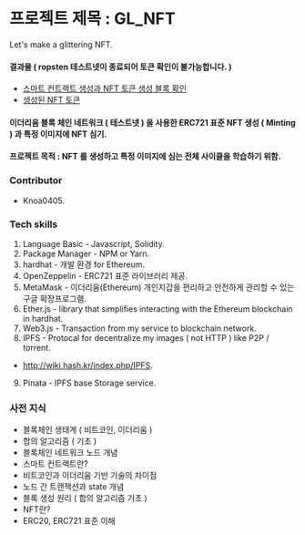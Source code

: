 # 프로젝트 제목 : GL_NFT
Let's make a glittering NFT.

#### 결과물 ( ropsten 테스트넷이 종료되어 토큰 확인이 불가능합니다. )
- [스마트 컨트랙트 생성과 NFT 토큰 생성 블록 확인](https://ropsten.etherscan.io/address/0xd7313d2ae2c7fd8738cfba737f8609e23405bb54)
- [생성된 NFT 토큰](https://ropsten.etherscan.io/token/0xc6ED1371722EB2aE8236a380C47d7fc548Fb6806?a=0xd7313d2ae2c7fd8738cfba737f8609e23405bb54)

#### 이더리움 블록 체인 네트워크 ( 테스트넷 ) 을 사용한 ERC721 표준 NFT 생성 ( Minting ) 과 특정 이미지에 NFT 심기.

#### 프로젝트 목적 : NFT 를 생성하고 특정 이미지에 심는 전체 사이클을 학습하기 위함.

### Contributor
- Knoa0405. 

### Tech skills
1. Language Basic - Javascript, Solidity. 
2. Package Manager - NPM or Yarn. 
3. hardhat - 개발 환경 for Ethereum. 
4. OpenZeppelin - ERC721 표준 라이브러리 제공. 
5. MetaMask - 이더리움(Ethereum) 개인지갑을 편리하고 안전하게 관리할 수 있는 구글 확장프로그램. 
6. Ether.js - library that simplifies interacting with the Ethereum blockchain in hardhat. 
7. Web3.js - Transaction from my service to blockchain network.
8. IPFS - Protocal for decentralize my images ( not HTTP ) like P2P / torrent. 
  - http://wiki.hash.kr/index.php/IPFS.
9. Pinata - IPFS base Storage service.

### 사전 지식
- 블록체인 생태계 ( 비트코인, 이더리움 )
- 합의 알고리즘 ( 기초 )
- 블록체인 네트워크 노드 개념
- 스마트 컨트랙트란?
- 비트코인과 이더리움 기반 기술의 차이점
- 노드 간 트랜잭션과 state 개념
- 블록 생성 원리 ( 합의 알고리즘 기초 )
- NFT란?
- ERC20, ERC721 표준 이해
